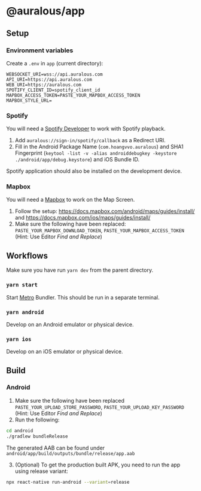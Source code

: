 # @auralous/app

## Setup

### Environment variables

Create a `.env` in `app` (current directory):

```env
WEBSOCKET_URI=wss://api.auralous.com
API_URI=https://api.auralous.com
WEB_URI=https://auralous.com
SPOTIFY_CLIENT_ID=spotify_client_id
MAPBOX_ACCESS_TOKEN=PASTE_YOUR_MAPBOX_ACCESS_TOKEN
MAPBOX_STYLE_URL=
```

### Spotify

You will need a [Spotify Developer](https://developer.spotify.com/) to work with Spotify playback.

1. Add `auralous://sign-in/spotify/callback` as a Redirect URI.
2. Fill in the Android Package Name (`com.hoangvvo.auralous`) and SHA1 Fingerprint (`keytool -list -v -alias androiddebugkey -keystore ./android/app/debug.keystore`) and iOS Bundle ID.

Spotify application should also be installed on the development device.

### Mapbox

You will need a [Mapbox](https://www.mapbox.com/) to work on the Map Screen.

1. Follow the setup: https://docs.mapbox.com/android/maps/guides/install/ and https://docs.mapbox.com/ios/maps/guides/install/
2. Make sure the following have been replaced: `PASTE_YOUR_MAPBOX_DOWNLOAD_TOKEN`, `PASTE_YOUR_MAPBOX_ACCESS_TOKEN` (Hint: Use Editor _Find and Replace_)

## Workflows

Make sure you have run `yarn dev` from the parent directory.

### `yarn start`

Start [Metro](https://facebook.github.io/metro/) Bundler. This should be run in a separate terminal.

### `yarn android`

Develop on an Android emulator or physical device.

### `yarn ios`

Develop on an iOS emulator or physical device.

## Build

### Android

1. Make sure the following have been replaced `PASTE_YOUR_UPLOAD_STORE_PASSWORD`, `PASTE_YOUR_UPLOAD_KEY_PASSWORD` (Hint: Use Editor _Find and Replace_)
2. Run the following:

```bash
cd android
./gradlew bundleRelease
```

The generated AAB can be found under `android/app/build/outputs/bundle/release/app.aab`

3. (Optional) To get the production built APK, you need to run the app using release variant:

```bash
npx react-native run-android --variant=release
```
